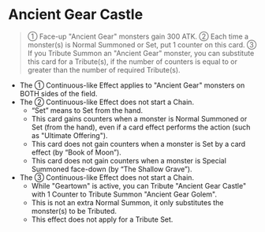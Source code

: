 # Ancient Gear Castle

> ① Face-up "Ancient Gear" monsters gain 300 ATK. ② Each time a monster(s) is Normal Summoned or Set, put 1 counter on this card. ③ If you Tribute Summon an "Ancient Gear" monster, you can substitute this card for a Tribute(s), if the number of counters is equal to or greater than the number of required Tribute(s).

*   The ① Continuous-like Effect applies to "Ancient Gear" monsters on BOTH sides of the field.
*   The ② Continuous-like Effect does not start a Chain.
    *   “Set” means to Set from the hand.
    *   This card gains counters when a monster is Normal Summoned or Set (from the hand), even if a card effect performs the action (such as "Ultimate Offering").
    *   This card does not gain counters when a monster is Set by a card effect (by “Book of Moon”).
    *   This card does not gain counters when a monster is Special Summoned face-down (by “The Shallow Grave”).
*   The ③ Continuous-like Effect does not start a Chain.
    *   While "Geartown" is active, you can Tribute "Ancient Gear Castle" with 1 Counter to Tribute Summon "Ancient Gear Golem".
    *   This is not an extra Normal Summon, it only substitutes the monster(s) to be Tributed.
    *   This effect does not apply for a Tribute Set.
